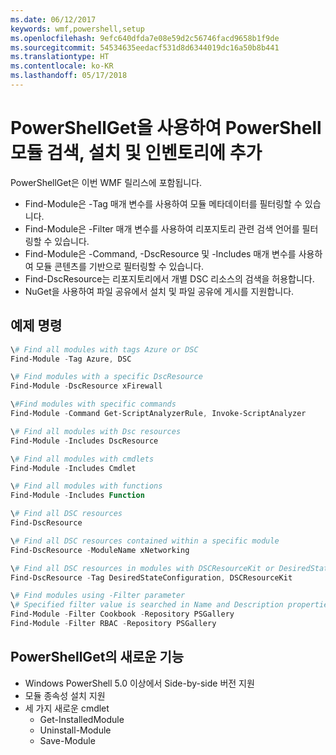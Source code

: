 ```yaml
---
ms.date: 06/12/2017
keywords: wmf,powershell,setup
ms.openlocfilehash: 9efc640dfda7e08e59d2c56746facd9658b1f9de
ms.sourcegitcommit: 54534635eedacf531d8d6344019dc16a50b8b441
ms.translationtype: HT
ms.contentlocale: ko-KR
ms.lasthandoff: 05/17/2018
---
```

# <a name="powershell-module-discovery-install-and-inventory-with-powershellget"></a>PowerShellGet을 사용하여 PowerShell 모듈 검색, 설치 및 인벤토리에 추가

PowerShellGet은 이번 WMF 릴리스에 포함됩니다.
-   Find-Module은 -Tag 매개 변수를 사용하여 모듈 메타데이터를 필터링할 수 있습니다.
-   Find-Module은 -Filter 매개 변수를 사용하여 리포지토리 관련 검색 언어를 필터링할 수 있습니다.
-   Find-Module은 -Command, -DscResource 및 -Includes 매개 변수를 사용하여 모듈 콘텐츠를 기반으로 필터링할 수 있습니다.
-   Find-DscResource는 리포지토리에서 개별 DSC 리소스의 검색을 허용합니다.
-   NuGet을 사용하여 파일 공유에서 설치 및 파일 공유에 게시를 지원합니다.

## <a name="example-commands"></a>예제 명령
```powershell
\# Find all modules with tags Azure or DSC
Find-Module -Tag Azure, DSC

\# Find modules with a specific DscResource
Find-Module -DscResource xFirewall

\#Find modules with specific commands
Find-Module -Command Get-ScriptAnalyzerRule, Invoke-ScriptAnalyzer

\# Find all modules with Dsc resources
Find-Module -Includes DscResource

\# Find all modules with cmdlets
Find-Module -Includes Cmdlet

\# Find all modules with functions
Find-Module -Includes Function

\# Find all DSC resources
Find-DscResource

\# Find all DSC resources contained within a specific module
Find-DscResource -ModuleName xNetworking

\# Find all DSC resources in modules with DSCResourceKit or DesiredStateConfiguration
Find-DscResource -Tag DesiredStateConfiguration, DSCResourceKit

\# Find modules using -Filter parameter
\# Specified filter value is searched in Name and Description properties
Find-Module -Filter Cookbook -Repository PSGallery
Find-Module -Filter RBAC -Repository PSGallery
```

## <a name="new-features-in-powershellget"></a>PowerShellGet의 새로운 기능
-   Windows PowerShell 5.0 이상에서 Side-by-side 버전 지원
-   모듈 종속성 설치 지원
-   세 가지 새로운 cmdlet
    -   Get-InstalledModule
    -   Uninstall-Module
    -   Save-Module
